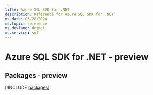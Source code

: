 ```yaml
---
title: Azure SQL SDK for .NET
description: Reference for Azure SQL SDK for .NET
ms.date: 03/28/2024
ms.topic: reference
ms.devlang: dotnet
ms.service: sql
---
```

# Azure SQL SDK for .NET - preview
## Packages - preview
[!INCLUDE [packages](sql-index.md)]